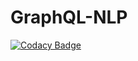 # GraphQL-NLP

[![Codacy Badge](https://api.codacy.com/project/badge/Grade/3a443fb183114c62af4ae900487c781f)](https://www.codacy.com?utm_source=github.com&amp;utm_medium=referral&amp;utm_content=lakrsv/GraphQL-NLP&amp;utm_campaign=Badge_Grade)

